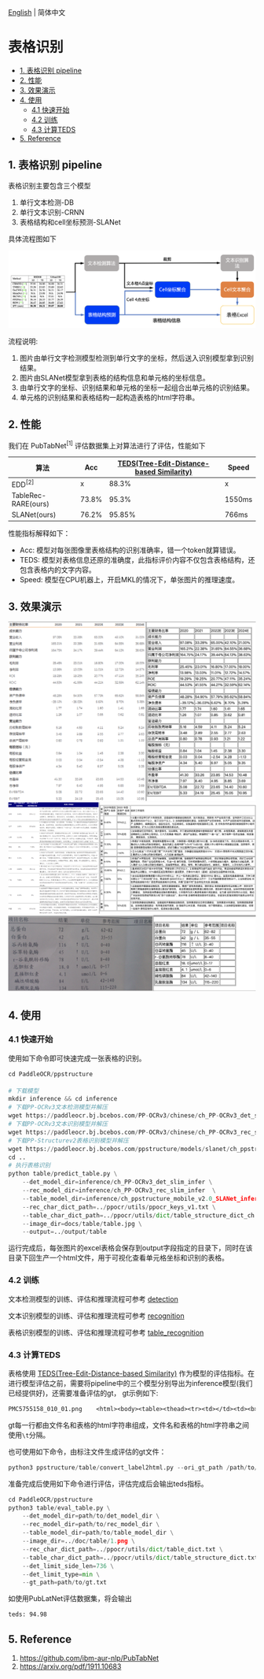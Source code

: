 [English](README.md) | 简体中文

# 表格识别

- [1. 表格识别 pipeline](#1-表格识别-pipeline)
- [2. 性能](#2-性能)
- [3. 效果演示](#3-效果演示)
- [4. 使用](#4-使用)
  - [4.1 快速开始](#41-快速开始)
  - [4.2 训练](#42-训练)
  - [4.3 计算TEDS](#43-计算teds)
- [5. Reference](#5-reference)


## 1. 表格识别 pipeline

表格识别主要包含三个模型
1. 单行文本检测-DB
2. 单行文本识别-CRNN
3. 表格结构和cell坐标预测-SLANet

具体流程图如下

![tableocr_pipeline](../docs/table/tableocr_pipeline.jpg)

流程说明:

1. 图片由单行文字检测模型检测到单行文字的坐标，然后送入识别模型拿到识别结果。
2. 图片由SLANet模型拿到表格的结构信息和单元格的坐标信息。
3. 由单行文字的坐标、识别结果和单元格的坐标一起组合出单元格的识别结果。
4. 单元格的识别结果和表格结构一起构造表格的html字符串。


## 2. 性能

我们在 PubTabNet<sup>[1]</sup> 评估数据集上对算法进行了评估，性能如下


|算法|Acc|[TEDS(Tree-Edit-Distance-based Similarity)](https://github.com/ibm-aur-nlp/PubTabNet/tree/master/src)|Speed|
| --- | --- | --- | ---|
| EDD<sup>[2]</sup> |x| 88.3% |x|
| TableRec-RARE(ours) |73.8%| 95.3% |1550ms|
| SLANet(ours) | 76.2%|	95.85% |766ms|

性能指标解释如下：
- Acc: 模型对每张图像里表格结构的识别准确率，错一个token就算错误。
- TEDS: 模型对表格信息还原的准确度，此指标评价内容不仅包含表格结构，还包含表格内的文字内容。
- Speed: 模型在CPU机器上，开启MKL的情况下，单张图片的推理速度。

## 3. 效果演示

![](../docs/imgs/table_ch_result1.jpg)
![](../docs/imgs/table_ch_result2.jpg)
![](../docs/imgs/table_ch_result3.jpg)

## 4. 使用

### 4.1 快速开始

使用如下命令即可快速完成一张表格的识别。
```python
cd PaddleOCR/ppstructure

# 下载模型
mkdir inference && cd inference
# 下载PP-OCRv3文本检测模型并解压
wget https://paddleocr.bj.bcebos.com/PP-OCRv3/chinese/ch_PP-OCRv3_det_slim_infer.tar && tar xf ch_PP-OCRv3_det_slim_infer.tar
# 下载PP-OCRv3文本识别模型并解压
wget https://paddleocr.bj.bcebos.com/PP-OCRv3/chinese/ch_PP-OCRv3_rec_slim_infer.tar && tar xf ch_PP-OCRv3_rec_slim_infer.tar
# 下载PP-Structurev2表格识别模型并解压
wget https://paddleocr.bj.bcebos.com/ppstructure/models/slanet/ch_ppstructure_mobile_v2.0_SLANet_infer.tar && tar xf ch_ppstructure_mobile_v2.0_SLANet_infer.tar
cd ..
# 执行表格识别
python table/predict_table.py \
    --det_model_dir=inference/ch_PP-OCRv3_det_slim_infer \
    --rec_model_dir=inference/ch_PP-OCRv3_rec_slim_infer  \
    --table_model_dir=inference/ch_ppstructure_mobile_v2.0_SLANet_infer \
    --rec_char_dict_path=../ppocr/utils/ppocr_keys_v1.txt \
    --table_char_dict_path=../ppocr/utils/dict/table_structure_dict_ch.txt \
    --image_dir=docs/table/table.jpg \
    --output=../output/table
```
运行完成后，每张图片的excel表格会保存到output字段指定的目录下，同时在该目录下回生产一个html文件，用于可视化查看单元格坐标和识别的表格。

### 4.2 训练

文本检测模型的训练、评估和推理流程可参考 [detection](../../doc/doc_ch/detection.md)

文本识别模型的训练、评估和推理流程可参考 [recognition](../../doc/doc_ch/recognition.md)

表格识别模型的训练、评估和推理流程可参考 [table_recognition](../../doc/doc_ch/table_recognition.md)

### 4.3 计算TEDS

表格使用 [TEDS(Tree-Edit-Distance-based Similarity)](https://github.com/ibm-aur-nlp/PubTabNet/tree/master/src) 作为模型的评估指标。在进行模型评估之前，需要将pipeline中的三个模型分别导出为inference模型(我们已经提供好)，还需要准备评估的gt， gt示例如下:
```txt
PMC5755158_010_01.png    <html><body><table><thead><tr><td></td><td><b>Weaning</b></td><td><b>Week 15</b></td><td><b>Off-test</b></td></tr></thead><tbody><tr><td>Weaning</td><td>–</td><td>–</td><td>–</td></tr><tr><td>Week 15</td><td>–</td><td>0.17 ± 0.08</td><td>0.16 ± 0.03</td></tr><tr><td>Off-test</td><td>–</td><td>0.80 ± 0.24</td><td>0.19 ± 0.09</td></tr></tbody></table></body></html>
```
gt每一行都由文件名和表格的html字符串组成，文件名和表格的html字符串之间使用`\t`分隔。

也可使用如下命令，由标注文件生成评估的gt文件：
```python
python3 ppstructure/table/convert_label2html.py --ori_gt_path /path/to/your_label_file --save_path /path/to/save_file
```

准备完成后使用如下命令进行评估，评估完成后会输出teds指标。
```python
cd PaddleOCR/ppstructure
python3 table/eval_table.py \
    --det_model_dir=path/to/det_model_dir \
    --rec_model_dir=path/to/rec_model_dir \
    --table_model_dir=path/to/table_model_dir \
    --image_dir=../doc/table/1.png \
    --rec_char_dict_path=../ppocr/utils/dict/table_dict.txt \
    --table_char_dict_path=../ppocr/utils/dict/table_structure_dict.txt \
    --det_limit_side_len=736 \
    --det_limit_type=min \
    --gt_path=path/to/gt.txt
```
如使用PubLatNet评估数据集，将会输出
```bash
teds: 94.98
```

## 5. Reference
1. https://github.com/ibm-aur-nlp/PubTabNet
2. https://arxiv.org/pdf/1911.10683
